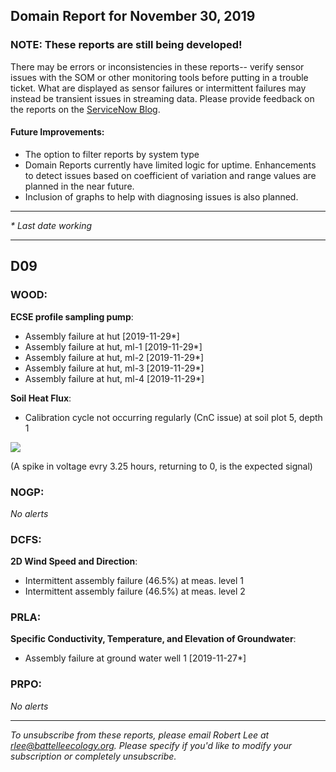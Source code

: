 ## Domain Report for November 30, 2019


### NOTE: These reports are still being developed!
There may be errors or inconsistencies in these reports-- verify sensor issues with the SOM or other monitoring tools before putting in a trouble ticket. What are displayed as sensor failures or intermittent failures may instead be transient issues in streaming data.
Please provide feedback on the reports on the [ServiceNow Blog](https://neon.service-now.com/community?id=community_blog&sys_id=9b4fbe8adbed734017ecf9041d9619be).

#### Future Improvements: 
 - The option to filter reports by system type 
 - Domain Reports currently have limited logic for uptime. Enhancements to detect issues based on coefficient of variation and range values are planned in the near future.
 - Inclusion of graphs to help with diagnosing issues is also planned.

***

_* Last date working_

***
## D09

### WOOD:

**ECSE profile sampling pump**:
 - Assembly failure at hut [2019-11-29*]
 - Assembly failure at hut, ml-1 [2019-11-29*]
 - Assembly failure at hut, ml-2 [2019-11-29*]
 - Assembly failure at hut, ml-3 [2019-11-29*]
 - Assembly failure at hut, ml-4 [2019-11-29*]

**Soil Heat Flux**:
 - Calibration cycle not occurring regularly (CnC issue) at soil plot 5, depth 1

<img src="/scratch/SOM/rollingAnalysis/RptDp00/smartAlerts/imgs/NEON.D09.WOOD.DP0.00040.001.01800.005.501.000-2019-11-30.png">

 (A spike in voltage evry 3.25 hours, returning to 0, is the expected signal)

### NOGP:

_No alerts_

### DCFS:

**2D Wind Speed and Direction**:
 - Intermittent assembly failure (46.5%) at meas. level 1
 - Intermittent assembly failure (46.5%) at meas. level 2

### PRLA:

**Specific Conductivity, Temperature, and Elevation of Groundwater**:
 - Assembly failure at ground water well 1 [2019-11-27*]

### PRPO:

_No alerts_

***

_To unsubscribe from these reports, please email Robert Lee at rlee@battelleecology.org. Please specify if you'd like to modify your subscription or completely unsubscribe._
